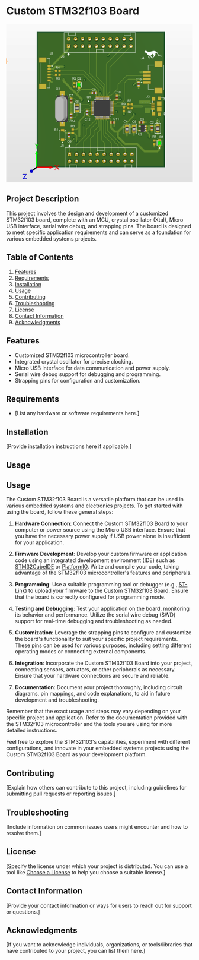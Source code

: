# Custom STM32f103 Board

![Custom STM32f103 Board](PCB_3D_IMG.PNG)

## Project Description

This project involves the design and development of a customized STM32f103 board, complete with an MCU, crystal oscillator (Xtal), Micro USB interface, serial wire debug, and strapping pins. The board is designed to meet specific application requirements and can serve as a foundation for various embedded systems projects.

## Table of Contents

1. [Features](#features)
2. [Requirements](#requirements)
3. [Installation](#installation)
4. [Usage](#usage)
5. [Contributing](#contributing)
6. [Troubleshooting](#troubleshooting)
7. [License](#license)
8. [Contact Information](#contact-information)
9. [Acknowledgments](#acknowledgments)

## Features

- Customized STM32f103 microcontroller board.
- Integrated crystal oscillator for precise clocking.
- Micro USB interface for data communication and power supply.
- Serial wire debug support for debugging and programming.
- Strapping pins for configuration and customization.

## Requirements

- [List any hardware or software requirements here.]

## Installation

[Provide installation instructions here if applicable.]

## Usage

## Usage

The Custom STM32f103 Board is a versatile platform that can be used in various embedded systems and electronics projects. To get started with using the board, follow these general steps:

1. **Hardware Connection**: Connect the Custom STM32f103 Board to your computer or power source using the Micro USB interface. Ensure that you have the necessary power supply if USB power alone is insufficient for your application.

2. **Firmware Development**: Develop your custom firmware or application code using an integrated development environment (IDE) such as [STM32CubeIDE](https://www.st.com/en/development-tools/stm32cubeide.html) or [PlatformIO](https://platformio.org/). Write and compile your code, taking advantage of the STM32f103 microcontroller's features and peripherals.

3. **Programming**: Use a suitable programming tool or debugger (e.g., [ST-Link](https://www.st.com/en/development-tools/st-link-v2.html)) to upload your firmware to the Custom STM32f103 Board. Ensure that the board is correctly configured for programming mode.

4. **Testing and Debugging**: Test your application on the board, monitoring its behavior and performance. Utilize the serial wire debug (SWD) support for real-time debugging and troubleshooting as needed.

5. **Customization**: Leverage the strapping pins to configure and customize the board's functionality to suit your specific project requirements. These pins can be used for various purposes, including setting different operating modes or connecting external components.

6. **Integration**: Incorporate the Custom STM32f103 Board into your project, connecting sensors, actuators, or other peripherals as necessary. Ensure that your hardware connections are secure and reliable.

7. **Documentation**: Document your project thoroughly, including circuit diagrams, pin mappings, and code explanations, to aid in future development and troubleshooting.

Remember that the exact usage and steps may vary depending on your specific project and application. Refer to the documentation provided with the STM32f103 microcontroller and the tools you are using for more detailed instructions.

Feel free to explore the STM32f103's capabilities, experiment with different configurations, and innovate in your embedded systems projects using the Custom STM32f103 Board as your development platform.


## Contributing

[Explain how others can contribute to this project, including guidelines for submitting pull requests or reporting issues.]

## Troubleshooting

[Include information on common issues users might encounter and how to resolve them.]

## License

[Specify the license under which your project is distributed. You can use a tool like [Choose a License](https://choosealicense.com/) to help you choose a suitable license.]

## Contact Information

[Provide your contact information or ways for users to reach out for support or questions.]

## Acknowledgments

[If you want to acknowledge individuals, organizations, or tools/libraries that have contributed to your project, you can list them here.]

